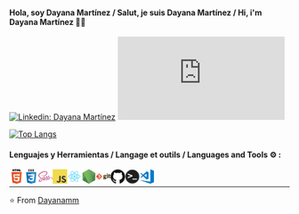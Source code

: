 <h4 align='left'>Hola, soy Dayana Martínez / Salut, je suis Dayana Martínez / Hi, i'm Dayana Martínez 👋🏼 </h4>


[![Linkedin: Dayana Martínez](https://img.shields.io/badge/-DayanaMartínez-blue?style=flat-square&logo=Linkedin&logoColor=white&link=https://www.linkedin.com/in/dayana-martínez//)](https://www.linkedin.com/in/dayana-martínez//)
[![Gmail Badge](https://img.shields.io/badge/-DayanaMartínez-c14438?style=flat&logo=Gmail&logoColor=white&link=mailto:dmarcetech@gmail.com)](mailto:dmarcetech@gmail.com)


[![Top Langs](https://github-readme-stats.vercel.app/api/top-langs/?username=Dayanamm&layout=compact)](https://github.com/Dayanamm/github-readme-stats)

<h4 align='left'>Lenguajes y Herramientas / Langage et outils / Languages and Tools ⚙ :</h4>

<img align='left' alt="HTML5" width="26px" src="https://raw.githubusercontent.com/github/explore/80688e429a7d4ef2fca1e82350fe8e3517d3494d/topics/html/html.png" />

<img align='left' alt="CSS3" width="26px" src="https://raw.githubusercontent.com/github/explore/80688e429a7d4ef2fca1e82350fe8e3517d3494d/topics/css/css.png" />

<img align='left' alt="Sass" width="26px" src="https://raw.githubusercontent.com/github/explore/80688e429a7d4ef2fca1e82350fe8e3517d3494d/topics/sass/sass.png" />

<img align='left' alt="JavaScript" width="26px" src="https://raw.githubusercontent.com/github/explore/80688e429a7d4ef2fca1e82350fe8e3517d3494d/topics/javascript/javascript.png" />

<img align='left' alt="React" width="26px" src="https://raw.githubusercontent.com/github/explore/80688e429a7d4ef2fca1e82350fe8e3517d3494d/topics/react/react.png" />

<img align='left' alt="Node.js" width="26px" src="https://raw.githubusercontent.com/github/explore/80688e429a7d4ef2fca1e82350fe8e3517d3494d/topics/nodejs/nodejs.png" />

<img align='left' alt="Git" width="26px" src="https://raw.githubusercontent.com/github/explore/80688e429a7d4ef2fca1e82350fe8e3517d3494d/topics/git/git.png" />

<img align='left' alt="GitHub" width="26px" src="https://raw.githubusercontent.com/github/explore/78df643247d429f6cc873026c0622819ad797942/topics/github/github.png" />

<img align='left' alt="Terminal" width="26px" src="https://raw.githubusercontent.com/github/explore/80688e429a7d4ef2fca1e82350fe8e3517d3494d/topics/terminal/terminal.png" />

<img align='left' alt="Visual Studio Code" width="26px" src="https://raw.githubusercontent.com/github/explore/80688e429a7d4ef2fca1e82350fe8e3517d3494d/topics/visual-studio-code/visual-studio-code.png" /> 

<br/>

---

⭐️ From [Dayanamm](https://github.com/Dayanamm)
